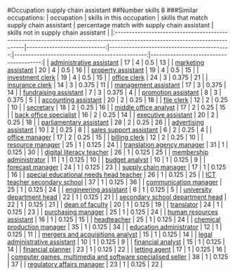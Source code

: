 #Occupation supply chain assistant
##Number skills 8
###Similar occupations:
| occupation                                                                                                                  |   skills in this occupation |   skills that match supply chain assistant |   percentage match with supply chain assistant |   skills not in supply chain assistant |
|:----------------------------------------------------------------------------------------------------------------------------|----------------------------:|-------------------------------------------:|-----------------------------------------------:|---------------------------------------:|
| [administrative assistant](administrative_assistant.md)                                                                     |                          17 |                                          4 |                                          0.5   |                                     13 |
| [marketing assistant](marketing_assistant.md)                                                                               |                          20 |                                          4 |                                          0.5   |                                     16 |
| [property assistant](property_assistant.md)                                                                                 |                          19 |                                          4 |                                          0.5   |                                     15 |
| [investment clerk](investment_clerk.md)                                                                                     |                          19 |                                          4 |                                          0.5   |                                     15 |
| [office clerk](office_clerk.md)                                                                                             |                          24 |                                          3 |                                          0.375 |                                     21 |
| [insurance clerk](insurance_clerk.md)                                                                                       |                          14 |                                          3 |                                          0.375 |                                     11 |
| [management assistant](management_assistant.md)                                                                             |                          17 |                                          3 |                                          0.375 |                                     14 |
| [fundraising assistant](fundraising_assistant.md)                                                                           |                           7 |                                          3 |                                          0.375 |                                      4 |
| [promotion assistant](promotion_assistant.md)                                                                               |                           8 |                                          3 |                                          0.375 |                                      5 |
| [accounting assistant](accounting_assistant.md)                                                                             |                          20 |                                          2 |                                          0.25  |                                     18 |
| [file clerk](file_clerk.md)                                                                                                 |                          12 |                                          2 |                                          0.25  |                                     10 |
| [secretary](secretary.md)                                                                                                   |                          18 |                                          2 |                                          0.25  |                                     16 |
| [middle office analyst](middle_office_analyst.md)                                                                           |                          17 |                                          2 |                                          0.25  |                                     15 |
| [back office specialist](back_office_specialist.md)                                                                         |                          16 |                                          2 |                                          0.25  |                                     14 |
| [executive assistant](executive_assistant.md)                                                                               |                          20 |                                          2 |                                          0.25  |                                     18 |
| [parliamentary assistant](parliamentary_assistant.md)                                                                       |                          28 |                                          2 |                                          0.25  |                                     26 |
| [advertising assistant](advertising_assistant.md)                                                                           |                          10 |                                          2 |                                          0.25  |                                      8 |
| [sales support assistant](sales_support_assistant.md)                                                                       |                           6 |                                          2 |                                          0.25  |                                      4 |
| [office manager](office_manager.md)                                                                                         |                          17 |                                          2 |                                          0.25  |                                     15 |
| [billing clerk](billing_clerk.md)                                                                                           |                          12 |                                          2 |                                          0.25  |                                     10 |
| [resource manager](resource_manager.md)                                                                                     |                          25 |                                          1 |                                          0.125 |                                     24 |
| [translation agency manager](translation_agency_manager.md)                                                                 |                          31 |                                          1 |                                          0.125 |                                     30 |
| [digital literacy teacher](digital_literacy_teacher.md)                                                                     |                          26 |                                          1 |                                          0.125 |                                     25 |
| [membership administrator](membership_administrator.md)                                                                     |                          11 |                                          1 |                                          0.125 |                                     10 |
| [budget analyst](budget_analyst.md)                                                                                         |                          10 |                                          1 |                                          0.125 |                                      9 |
| [forecast manager](forecast_manager.md)                                                                                     |                          24 |                                          1 |                                          0.125 |                                     23 |
| [supply chain manager](supply_chain_manager.md)                                                                             |                          17 |                                          1 |                                          0.125 |                                     16 |
| [special educational needs head teacher](special_educational_needs_head_teacher.md)                                         |                          26 |                                          1 |                                          0.125 |                                     25 |
| [ICT teacher secondary school](ICT_teacher_secondary_school.md)                                                             |                          37 |                                          1 |                                          0.125 |                                     36 |
| [communication manager](communication_manager.md)                                                                           |                          25 |                                          1 |                                          0.125 |                                     24 |
| [engineering assistant](engineering_assistant.md)                                                                           |                           6 |                                          1 |                                          0.125 |                                      5 |
| [university department head](university_department_head.md)                                                                 |                          22 |                                          1 |                                          0.125 |                                     21 |
| [secondary school department head](secondary_school_department_head.md)                                                     |                          22 |                                          1 |                                          0.125 |                                     21 |
| [dean of faculty](dean_of_faculty.md)                                                                                       |                          20 |                                          1 |                                          0.125 |                                     19 |
| [translator](translator.md)                                                                                                 |                          24 |                                          1 |                                          0.125 |                                     23 |
| [purchasing manager](purchasing_manager.md)                                                                                 |                          25 |                                          1 |                                          0.125 |                                     24 |
| [human resources assistant](human_resources_assistant.md)                                                                   |                          16 |                                          1 |                                          0.125 |                                     15 |
| [headteacher](headteacher.md)                                                                                               |                          25 |                                          1 |                                          0.125 |                                     24 |
| [chemical production manager](chemical_production_manager.md)                                                               |                          35 |                                          1 |                                          0.125 |                                     34 |
| [education administrator](education_administrator.md)                                                                       |                          12 |                                          1 |                                          0.125 |                                     11 |
| [mergers and acquisitions analyst](mergers_and_acquisitions_analyst.md)                                                     |                          15 |                                          1 |                                          0.125 |                                     14 |
| [legal administrative assistant](legal_administrative_assistant.md)                                                         |                          10 |                                          1 |                                          0.125 |                                      9 |
| [financial analyst](financial_analyst.md)                                                                                   |                          15 |                                          1 |                                          0.125 |                                     14 |
| [financial planner](financial_planner.md)                                                                                   |                          23 |                                          1 |                                          0.125 |                                     22 |
| [letting agent](letting_agent.md)                                                                                           |                          17 |                                          1 |                                          0.125 |                                     16 |
| [computer games, multimedia and software specialised seller](computer_games,_multimedia_and_software_specialised_seller.md) |                          38 |                                          1 |                                          0.125 |                                     37 |
| [regulatory affairs manager](regulatory_affairs_manager.md)                                                                 |                          23 |                                          1 |                                          0.125 |                                     22 |
